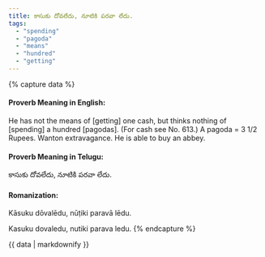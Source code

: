 ```yaml
---
title: కాసుకు దోవలేదు, నూటికి పరవా లేదు.
tags:
  - "spending"
  - "pagoda"
  - "means"
  - "hundred"
  - "getting"
---
```


{% capture data %}
#### Proverb Meaning in English:
He has not the means of [getting] one cash, but thinks nothing of [spending] a hundred [pagodas].
(For cash see No. 613.) A pagoda = 3 1/2 Rupees.
Wanton extravagance.
He is able to buy an abbey.

#### Proverb Meaning in Telugu:
కాసుకు దోవలేదు, నూటికి పరవా లేదు.

#### Romanization:
Kāsuku dōvalēdu, nūṭiki paravā lēdu.

Kasuku dovaledu, nutiki parava ledu.
{% endcapture %}

{{ data | markdownify }}

